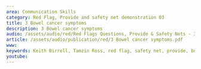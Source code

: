 ```yaml
---
area: Communication Skills
category: Red Flag, Provide and safety net demonstration 03
title: 3 Bowel cancer symptoms
description: 3 Bowel cancer symptoms
audio: /assets/audio/red/Red Flags Questions, Provide & Safety Nets - 3 Bowel cancer symptoms - MQ.mp3
article: /assets/audio/publication/red/3 Bowel cancer symptoms.pdf
www: 
keywords: Keith Birrell, Tamzin Ross, red flag, safety net, provide, bowel, cancer, symptoms
youtube: 
--- 
```

